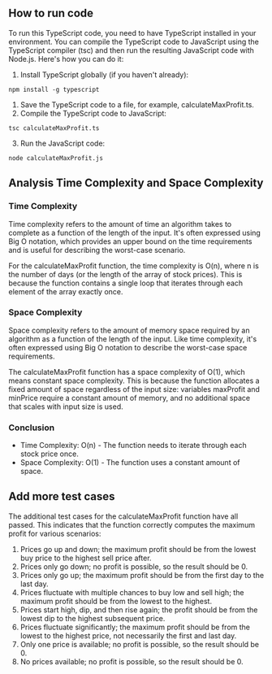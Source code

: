 ## How to run code
To run this TypeScript code, you need to have TypeScript installed in your environment. You can compile the TypeScript code to JavaScript using the TypeScript compiler (tsc) and then run the resulting JavaScript code with Node.js. Here's how you can do it:
1. Install TypeScript globally (if you haven't already):
```
npm install -g typescript
```
1. Save the TypeScript code to a file, for example, calculateMaxProfit.ts.
2. Compile the TypeScript code to JavaScript:
```
tsc calculateMaxProfit.ts
```
3. Run the JavaScript code:
```
node calculateMaxProfit.js
```
## Analysis Time Complexity and Space Complexity
### Time Complexity
Time complexity refers to the amount of time an algorithm takes to complete as a function of the length of the input. It's often expressed using Big O notation, which provides an upper bound on the time requirements and is useful for describing the worst-case scenario.

For the calculateMaxProfit function, the time complexity is O(n), where n is the number of days (or the length of the array of stock prices). This is because the function contains a single loop that iterates through each element of the array exactly once.
### Space Complexity
Space complexity refers to the amount of memory space required by an algorithm as a function of the length of the input. Like time complexity, it's often expressed using Big O notation to describe the worst-case space requirements.

The calculateMaxProfit function has a space complexity of O(1), which means constant space complexity. This is because the function allocates a fixed amount of space regardless of the input size: variables maxProfit and minPrice require a constant amount of memory, and no additional space that scales with input size is used.

### Conclusion
- Time Complexity: O(n) - The function needs to iterate through each stock price once.
- Space Complexity: O(1) - The function uses a constant amount of space.

## Add more test cases
The additional test cases for the calculateMaxProfit function have all passed. This indicates that the function correctly computes the maximum profit for various scenarios:

1. Prices go up and down; the maximum profit should be from the lowest buy price to the highest sell price after.
2. Prices only go down; no profit is possible, so the result should be 0.
3. Prices only go up; the maximum profit should be from the first day to the last day.
4. Prices fluctuate with multiple chances to buy low and sell high; the maximum profit should be from the lowest to the highest.
5. Prices start high, dip, and then rise again; the profit should be from the lowest dip to the highest subsequent price.
6. Prices fluctuate significantly; the maximum profit should be from the lowest to the highest price, not necessarily the first and last day.
7. Only one price is available; no profit is possible, so the result should be 0.
8. No prices available; no profit is possible, so the result should be 0.


